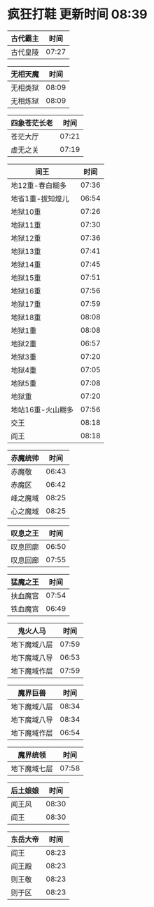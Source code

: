 # 疯狂打鞋 更新时间 08:39

| 古代霸主   | 时间    |
|--------|-------|
| 古代皇陵 | 07:27 |

| 无相天魔   | 时间    |
|--------|-------|
| 无相类狱 | 08:09 |
| 无相炼狱 | 08:09 |

| 四象苍茫长老   | 时间    |
|--------|-------|
| 苍茫大厅 | 07:21 |
| 虚无之关 | 07:19 |

| 间王   | 时间    |
|--------|-------|
| 地12重-春白糊多 | 07:36 |
| 地省1重-拔知煌儿 | 06:54 |
| 地狱10重 | 07:26 |
| 地狱11重 | 07:30 |
| 地狱12重 | 07:36 |
| 地狱13重 | 07:41 |
| 地狱14重 | 07:45 |
| 地狱15重 | 07:51 |
| 地狱16重 | 07:56 |
| 地狱17重 | 07:59 |
| 地狱18重 | 08:08 |
| 地狱1重 | 08:08 |
| 地狱2重 | 06:57 |
| 地狱3重 | 07:20 |
| 地狱4重 | 07:05 |
| 地狱5重 | 07:08 |
| 地狱重 | 07:20 |
| 地站16重-火山糊多 | 07:56 |
| 交王 | 08:18 |
| 阎王 | 08:18 |

| 赤魔统帅   | 时间    |
|--------|-------|
| 赤魔敬 | 06:43 |
| 赤魔区 | 06:42 |
| 峰之魔域 | 08:25 |
| 心之魔域 | 08:25 |

| 叹息之王   | 时间    |
|--------|-------|
| 叹息回廓 | 06:50 |
| 叹息回廊 | 07:55 |

| 猛魔之王   | 时间    |
|--------|-------|
| 扶血魔宫 | 07:54 |
| 铁血魔宫 | 06:49 |

| 鬼火人马   | 时间    |
|--------|-------|
| 地下魔域八层 | 07:59 |
| 地下魔域八导 | 06:53 |
| 地下魔域作层 | 07:59 |

| 魔界巨兽   | 时间    |
|--------|-------|
| 地下魔域八层 | 08:34 |
| 地下魔域八导 | 08:34 |
| 地下魔域作层 | 06:54 |

| 魔界统领   | 时间    |
|--------|-------|
| 地下魔域七层 | 07:58 |

| 后土娘娘   | 时间    |
|--------|-------|
| 闻王风 | 08:30 |
| 阎王 | 08:30 |

| 东岳大帝   | 时间    |
|--------|-------|
| 阎王 | 08:23 |
| 阎王殿 | 08:23 |
| 则王敬 | 08:23 |
| 则于区 | 08:23 |